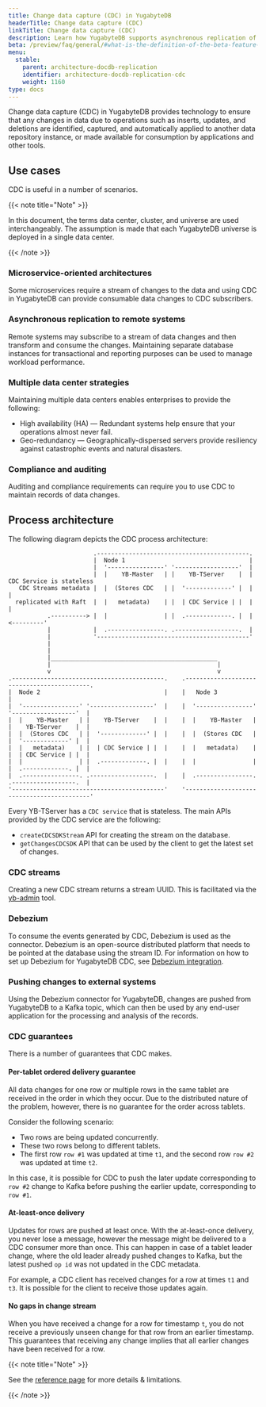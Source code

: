 ```yaml
---
title: Change data capture (CDC) in YugabyteDB
headerTitle: Change data capture (CDC)
linkTitle: Change data capture (CDC)
description: Learn how YugabyteDB supports asynchronous replication of data changes (inserts, updates, and deletes) to external databases or applications.
beta: /preview/faq/general/#what-is-the-definition-of-the-beta-feature-tag
menu:
  stable:
    parent: architecture-docdb-replication
    identifier: architecture-docdb-replication-cdc
    weight: 1160
type: docs
---
```


Change data capture (CDC) in YugabyteDB provides technology to ensure that any changes in data due to operations such as inserts, updates, and deletions are identified, captured, and automatically applied to another data repository instance, or made available for consumption by applications and other tools.

## Use cases

CDC is useful in a number of scenarios.

{{< note title="Note" >}}

In this document, the terms data center, cluster, and universe are used interchangeably. The assumption is made that each YugabyteDB universe is deployed in a single data center.

{{< /note >}}

### Microservice-oriented architectures

Some microservices require a stream of changes to the data and using CDC in YugabyteDB can provide consumable data changes to CDC subscribers.

### Asynchronous replication to remote systems

Remote systems may subscribe to a stream of data changes and then transform and consume the changes. Maintaining separate database instances for transactional and reporting purposes can be used to manage workload performance.

### Multiple data center strategies

Maintaining multiple data centers enables enterprises to provide the following:

* High availability (HA) — Redundant systems help ensure that your operations almost never fail.
* Geo-redundancy — Geographically-dispersed servers provide resiliency against catastrophic events and natural disasters.

### Compliance and auditing

Auditing and compliance requirements can require you to use CDC to maintain records of data changes.

## Process architecture

The following diagram depicts the CDC process architecture:

```goat
                        .-------------------------------------------.
                        |  Node 1                                   |
                        |  '----------------' '------------------'  |
                        |  |    YB-Master   | |    YB-TServer    |  |  CDC Service is stateless
   CDC Streams metadata |  |  (Stores CDC   | |  '-------------' |  |           |
  replicated with Raft  |  |   metadata)    | |  | CDC Service | |  |           |
           .----------> |  |                | |  .-------------. |  | <---------'
           |            |  .----------------. .------------------.  |
           |            '-------------------------------------------'
           |
           |
           |_______________________________________________
           |                                               |
           v                                               v
.-------------------------------------------.    .-------------------------------------------.
|  Node 2                                   |    |   Node 3                                  |
|  '----------------' '------------------'  |    |  '----------------' '------------------'  |
|  |    YB-Master   | |    YB-TServer    |  |    |  |    YB-Master   | |    YB-TServer    |  |
|  |  (Stores CDC   | |  '-------------' |  |    |  |  (Stores CDC   | |  '-------------' |  |
|  |   metadata)    | |  | CDC Service | |  |    |  |   metadata)    | |  | CDC Service | |  |
|  |                | |  .-------------. |  |    |  |                | |  .-------------. |  |
|  .----------------. .------------------.  |    |  .----------------. .------------------.  |
'-------------------------------------------'    '-------------------------------------------'
```

Every YB-TServer has a `CDC service` that is stateless. The main APIs provided by the CDC service are the following:

* `createCDCSDKStream` API for creating the stream on the database.
* `getChangesCDCSDK` API that can be used by the client to get the latest set of changes.

### CDC streams

Creating a new CDC stream returns a stream UUID. This is facilitated via the [yb-admin](../../../admin/yb-admin/#change-data-capture-cdc-commands) tool.

### Debezium

To consume the events generated by CDC, Debezium is used as the connector. Debezium is an open-source distributed platform that needs to be pointed at the database using the stream ID. For information on how to set up Debezium for YugabyteDB CDC, see [Debezium integration](../../../integrations/cdc/debezium/).

### Pushing changes to external systems

Using the Debezium connector for YugabyteDB, changes are pushed from YugabyteDB to a Kafka topic, which can then be used by any end-user application for the processing and analysis of the records.

### CDC guarantees

There is a number of guarantees that CDC makes.

#### Per-tablet ordered delivery guarantee

All data changes for one row or multiple rows in the same tablet are received in the order in which they occur. Due to the distributed nature of the problem, however, there is no guarantee for the order across tablets.

Consider the following scenario:

* Two rows are being updated concurrently.
* These two rows belong to different tablets.
* The first row `row #1` was updated at time `t1`, and the second row `row #2` was updated at time `t2`.

In this case, it is possible for CDC to push the later update corresponding to `row #2` change to Kafka before pushing the earlier update, corresponding to `row #1`.

#### At-least-once delivery

Updates for rows are pushed at least once. With the at-least-once delivery, you never lose a message, however the message might be delivered to a CDC consumer more than once. This can happen in case of a tablet leader change, where the old leader already pushed changes to Kafka, but the latest pushed `op id` was not updated in the CDC metadata.

For example, a CDC client has received changes for a row at times `t1` and `t3`. It is possible for the client to receive those updates again.

#### No gaps in change stream

When you have received a change for a row for timestamp `t`, you do not receive a previously unseen change for that row from an earlier timestamp. This guarantees that receiving any change implies that all earlier changes have been received for a row.

{{< note title="Note" >}}

See the [reference page](../../../explore/change-data-capture/) for more details & limitations.

{{< /note >}}
